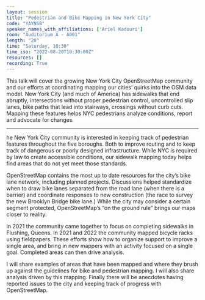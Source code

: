 ```yaml
---
layout: session
title: "Pedestrian and Bike Mapping in New York City"
code: "YAYNSB"
speaker_names_with_affiliations: ['Ariel Kadouri']
room: "Auditorium A - A001"
length: "20"
time: "Saturday, 10:30"
time_iso: "2022-08-20T10:30:00Z"
resources: []
recording: True
---
```


This talk will cover the growing New York City OpenStreetMap community and our efforts at coordinating mapping our cities’ quirks into the OSM data model. New York City (and much of America) has sidewalks that end abruptly, intersections without proper pedestrian control, uncontrolled slip lanes, bike paths that lead into stairways, crossings without curb cuts. Mapping these features helps NYC pedestrians analyze conditions, report and advocate for changes.

<hr>

he New York City community is interested in keeping track of pedestrian features throughout the five boroughs. Both to improve routing and to keep track of dangerous or poorly designed infrastructure. While NYC is required by law to create accessible  conditions, our sidewalk mapping today helps find areas that do not yet meet those standards.

OpenStreetMap contains the most up to date resources for the city’s bike lane network, including planned projects. Discussions helped standardize when to draw bike lanes separated from the road lane (when there is a barrier) and coordinate responses to new construction (the race to survey the new Brooklyn Bridge bike lane.) While the city may consider a certain segment protected, OpenStreetMap’s “on the ground rule” brings our maps closer to reality.

In 2021 the community came together to focus on completing sidewalks in Flushing, Queens. In 2021 and 2022 the community mapped bicycle racks using fieldpapers. These efforts show how to organize support to improve a single area, and bring in new mappers with an activity focused on a single goal. Completed areas can then drive analysis.

I will share examples of areas that have been mapped and where they brush up against the guidelines for bike and pedestrian mapping. I will also share analysis driven by this mapping. Finally there will be anecdotes having reported issues to the city and keeping track of progress with OpenStreetMap.

